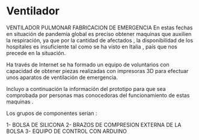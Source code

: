 # Ventilador
VENTILADOR  PULMONAR   FABRICACION DE EMERGENCIA
En estas fechas en situación de pandemia global es preciso obtener maquinas que auxilien la respiración,  ya que por la cantidad de afectados , la disponibilidad de los hospitales es insuficiente tal como se ha visto en Italia , país que nos precede en la situación.

Ha través de Internet se ha formado un equipo de voluntarios con capacidad de obtener piezas realizadas con impresoras 3D
para efectuar unos aparatos de ventilación de emergencia.

Incluyo a continuación la información del prototipo para que sea comprobada por personas mas conocedoras del funcionamiento de estas maquinas .

Los grupos de componentes serian :

1-  BOLSA DE SILICONA 
2-  BRAZOS DE COMPRESION EXTERNA DE LA BOLSA
3-  EQUIPO DE CONTROL CON ARDUINO
